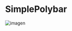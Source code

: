 # SimplePolybar
![imagen](https://github.com/sCaptor/SimplePolybar/assets/78771368/11aeb406-7a17-4da3-bc71-c97b6facf2f9)

